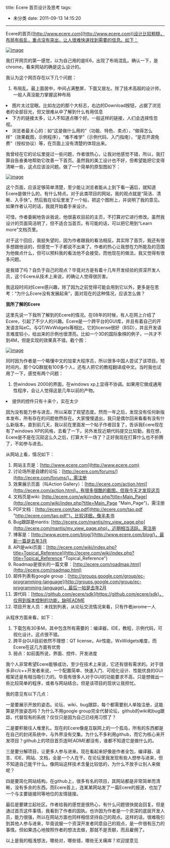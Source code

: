 title: Ecere 首页设计及思考
tags:
  - 未分类
date: 2011-09-13 14:15:20
---

Ecere的首页([http://www.ecere.com](http://www.ecere.com))设计比较粗糙，布局有些乱，重点没有突出，让人很难快速找到需要的信息。如下：

[![image](http://freewind.me/wp-content/uploads/2011/09/image_thumb6.png "image")](http://freewind.me/wp-content/uploads/2011/09/image6.png) 

<span id="more-154"></span>
<p>我打开网页的第一感觉，以为自己用的是IE6，出现了布局混乱。确认一下，是chrome，看来网站的确是这么设计的。

我认为这个网页存在以下几个问题：

1.  布局乱。最上面居中，中间占满整屏，下面又居左。除了技术高超的设计师，一般人真没能力掌握这种布局
<li>图片太过显眼。比如左边的那个大标志，右边的Download按钮，占据了浏览者的全部目光，但又很难从中了解到什么有用信息
<li>下方的链接太多，让人不知道点哪个好。一般这样的链接，人们会选择性忽视。
<li>浏览者最关心的：如“这是做什么用的”（功能、特色、卖点），“做得怎么样”（效果截图，示例程序），“难不难学”（示例代码、入门指南），“是否开源免费”（授权协议）等，在页面上没有清楚的体现出来。

我曾经在它的论坛里提过一些问题，作者很热心，让我对他感觉不错，所以，我打算自告奋勇地帮助它改善一下首页。虽然我的美工设计也不好，但希望能把它变得清晰一些，这点应该没问题。做了一个简单的原型图如下：

[![image](http://freewind.me/wp-content/uploads/2011/09/image_thumb7.png "image")](http://freewind.me/wp-content/uploads/2011/09/image7.png) 

这个页面，应该足够简单清楚，至少能让浏览者能从上到下看一遍后，就知道Ecere是做什么的，有什么特点。对于此类项目的网站，我的观点就是“简洁、清晰、入手快”。然后我在论坛里发了一个帖，把这个图附上，并说明了我的意见。如果作者认可的话，我就开始着手来设计。

可惜，作者委婉地告诉我说，他很喜欢目前的主页，不打算对它进行修改。虽然我设计的页面简洁明了，但不适合当首页。有可能的话，可以把它用到“Learn more”文档页里。

对于这个回应，我挺失望的，因为作者跟我的看法相反。其实除了首页，我还有很多想跟他谈的，但感觉一下子都说不出来了。作者的热心让我想在力所能及的范围为他做点什么，但可以预料我的看法他不会接受。而他现在的做法，我又觉得有很多问题。

是我错了吗？自负于自己的观点？毕竟对方是有着十几年开发经验的资深开发人员，这个Ecere从技术上来说，的确让人觉得很厉害。

我这段时间对Ecere感兴趣，除了因为之前觉得可能会用到它以外，更多是在思考：“为什么Ecere没有发展起来”，面对现在的这种情况，应该怎么做？

**我所了解的Ecere**

这里先说一下我所了解到的Ecere的情况。在08年的时候，有人在网上介绍了Ecere，引起了不少人的兴趣。Ecere是一个跨平台的GUI库，并且有着自己的开发语言叫eC。与QT/WxWidgets等相比，它的license很好（BSD），并且开发语言难度较小，给出来的示例也很漂亮。比如一个3D的国际象棋的例子，一共才不到4M，但是实现的效果真不错。截个图：

[![image](http://freewind.me/wp-content/uploads/2011/09/image_thumb8.png "image")](http://freewind.me/wp-content/uploads/2011/09/image8.png) 

同时因为作者是一个略懂中文的加拿大程序员，所以很多中国人尝试了该项目。短时间内，那个QQ群就有100多个人，还有人把它的教程翻译成中文。当时我也试用了一下，感觉有两个问题：

1.  仿windows 2000的界面，在windows xp上显得不协调。如果用它做成通用性程序，会让人觉得这是几年以前的产物。
<li>提供的控件只有十来个，实在太少

因为没有能力参与进去，所以采取了观望态度。然而一年之后，发现没有任何新版本发布，所有存在的问题依然存在。大家慢慢退出，我只是偶尔回来看看有没有什么新版本。直到前几天，我以前在里面发一个帖子作者回复了，告诉我Ecere现在有了windows XP的风格，去看了一下。另外发现近期代码提交比较勤，我在想，Ecere是不是在沉寂这么久之后，打算大干一场了？正好我现在打算什么也不折腾了，不如参与进去。

从网站上看，情况如下：

1.  网站主页是：[http://www.ecere.com](http://www.ecere.com)
2.  讨论场所是自建的论坛：[http://ecere.com/forums/](http://ecere.com/forums/)，需注册
3.  效果展示页面（叫Action Gallery）：[http://ecere.com/action.html](http://ecere.com/action.html)，有很多很酷的截图，但我今天才发现这页
4.  文档页是wiki: [http://ecere.com/wiki/index.php?title=Main_Page](http://ecere.com/wiki/index.php?title=Main_Page "Main_Page")，需注册
5.  PDF文档：[http://ecere.com/tao.pdf](http://ecere.com/tao.pdf "http://ecere.com/tao.pdf")，比较详细，像半本书
6.  Bug跟踪是mantis: [http://ecere.com/mantis/my_view_page.php](http://ecere.com/mantis/my_view_page.php)，近期相当活跃。需注册
7.  博客是：[http://www.ecere.com/blog/](http://www.ecere.com/blog/)，最新一篇是去年3月
8.  API是wiki页面：[http://ecere.com/wiki/index.php?title=Topical_Reference](http://ecere.com/wiki/index.php?title=Topical_Reference "Topical_Reference")
9.  Roadmap是很长的一篇文章：[http://ecere.com/roadmap.html](http://ecere.com/roadmap.html)
10.  邮件列表有google group：[http://groups.google.com/group/ec-programming-language](http://groups.google.com/group/ec-programming-language)，最后一帖是去年2月
11.  源代码：[https://github.com/ecere/sdk](https://github.com/ecere/sdk)，仅用到版本控制的功能，缺README
12.  项目开发人员：未找到列表，从论坛交流情况来看，只有作者jerome一人

从程序方面来看，如下：

1.  下载包有30多M，其中包含所有需要的：编译器，IDE，教程，示例代码，可视化设计。这点很不错。
2.  跨平台GUI目前依然不理想：QT license，Air性能，WxWidgets难度，而Ecere在这几方面有优势
3.  弱点：如前面所说，界面、控件、开发进度

我个人非常希望Ecere能够成功，至少在技术上来说，它还有很有需求的。对于很多非c/c++开发者来说，一个配置简单、快速入门、可视化设计、性能优良的GUI框架还是有相当吸引力的。毕竟有很多人对于GUI的功能要求不高，只是想做出一些比较简单的程序，或者与网站结合。但是该项目的现状让我担忧。

我的意见有以下几点：

一是要展示开放的姿态。论坛、wiki、bug跟踪，每个都需要别人单独注册，这能算是开放姿态吗？为什么不用google group完全代替论坛，github的wiki和bug跟踪，代替现有的系统？仅仅只是因为自己已经用习惯了？

二是要积极往人堆里扎。现在的Ecere像是互联网上的一个孤岛，所有的东西都是在自己的封闭系统中，与外界没有交集。为什么不多利用github，而它为核心来开发项目？github上的项目首页连README都没有，谁都不知道它是做什么的。

三是要分解项目，让更多人参与进来。现在看起来好像是作者全包，编译器、语言、IDE、网站、文档，全是一个人在干。在论坛里我发现有些人想参与进来，但不知道自己能干什么。像网站这样技术含量比较低的，为什么不放手让别人来做呢？

四是要简化网站结构。在github上，很多有名的项目，其网站都是非常简单而清晰，没有多余的东西。而Ecere首上，连某某网站发了一篇Ecere的报道，也加了一个与主要链接同等地位的友情链接。

最后是要建立起社区。作者给我的感觉是很热心，有什么问题很快就会回复。但是通过首页这件事情，我看到了作者的固执。也许因为作者是一个资深的底层开发人员，能力很强，所以在网站方面也同样相信坚持自己的观点。这样的话，很难吸引到其他人参与进来，毕竟说服一个资深开发者同意自己的观点，是一件很有压力的事情。但如果违心地按照作者的想法去做，那就不是贡献，而且雇佣了。

以上是我的粗浅想法，哪些对，哪些错，哪些无关痛痒？欢迎提意见